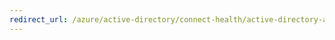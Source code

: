 ```yaml
---
redirect_url: /azure/active-directory/connect-health/active-directory-aadconnect-health-sync
---
```

